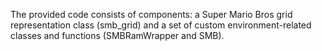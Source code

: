 The provided code consists of components: a Super Mario Bros grid representation class (smb_grid) and a set of custom environment-related classes and functions (SMBRamWrapper and SMB). 
